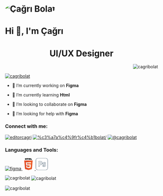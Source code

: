 <h1 align="left">
  <img src="https://avatars.githubusercontent.com/u/52715393?v=4" alt="Çağrı Bolat" style="width: 100px; height: 100px; border-radius: 50%;">

<h1 align="left">Hi 👋, I'm Çağrı</h1>
<h1 align="center">UI/UX Designer</h1>

<p align="right"> <img src="https://komarev.com/ghpvc/?username=cagribolat&label=Profile%20views&color=0e75b6&style=flat" alt="cagribolat" /> </p>

<p align="left"> <a href="https://github.com/ryo-ma/github-profile-trophy"><img src="https://github-profile-trophy.vercel.app/?username=cagribolat" alt="cagribolat" /></a> </p>



- 🔭 I’m currently working on **Figma**

- 🌱 I’m currently learning **Html**

- 👯 I’m looking to collaborate on **Figma**

- 🤝 I’m looking for help with **Figma**

<h3 align="left">Connect with me:</h3>
<p align="left">
<a href="https://twitter.com/editorcagri" target="blank"><img align="center" src="https://raw.githubusercontent.com/rahuldkjain/github-profile-readme-generator/master/src/images/icons/Social/twitter.svg" alt="editorcagri" height="30" width="40" /></a>
<a href="https://linkedin.com/in/%c3%a7a%c4%9fr%c4%b1bolat/" target="blank"><img align="center" src="https://raw.githubusercontent.com/rahuldkjain/github-profile-readme-generator/master/src/images/icons/Social/linked-in-alt.svg" alt="%c3%a7a%c4%9fr%c4%b1bolat/" height="30" width="40" /></a>
<a href="https://medium.com/@cagribolat" target="blank"><img align="center" src="https://raw.githubusercontent.com/rahuldkjain/github-profile-readme-generator/master/src/images/icons/Social/medium.svg" alt="@cagribolat" height="30" width="40" /></a>
</p>

<h3 align="top">Languages and Tools:</h3>
<p align="top"> <a href="https://www.figma.com/" target="_blank" rel="noreferrer"> <img src="https://www.vectorlogo.zone/logos/figma/figma-icon.svg" alt="figma" width="40" height="40"/> </a> <a href="https://www.w3.org/html/" target="_blank" rel="noreferrer"> <img src="https://raw.githubusercontent.com/devicons/devicon/master/icons/html5/html5-original-wordmark.svg" alt="html5" width="40" height="40"/> </a> <a href="https://www.photoshop.com/en" target="_blank" rel="noreferrer"> <img src="https://raw.githubusercontent.com/devicons/devicon/master/icons/photoshop/photoshop-line.svg" alt="photoshop" width="40" height="40"/> </a> </p>

<p><img align="left" src="https://github-readme-stats.vercel.app/api/top-langs?username=cagribolat&show_icons=true&locale=en&layout=compact" alt="cagribolat" /></p>

<p>&nbsp;<img align="center" src="https://github-readme-stats.vercel.app/api?username=cagribolat&show_icons=true&locale=en" alt="cagribolat" /></p>

<p><img align="center" src="https://github-readme-streak-stats.herokuapp.com/?user=cagribolat&" alt="cagribolat" /></p>

